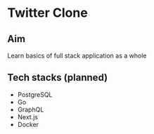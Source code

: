 # Twitter Clone

## Aim
Learn basics of full stack application as a whole

## Tech stacks (planned)
- PostgreSQL
- Go
- GraphQL
- Next.js
- Docker
